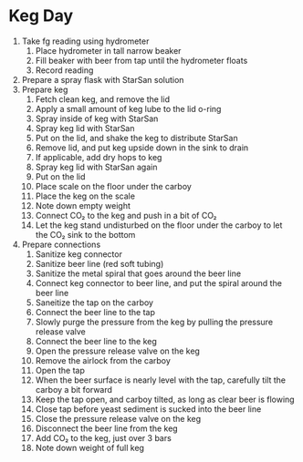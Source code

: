 # Keg Day

1. Take fg reading using hydrometer
    1. Place hydrometer in tall narrow beaker
    1. Fill beaker with beer from tap until the hydrometer floats
    1. Record reading
1. Prepare a spray flask with StarSan solution
1. Prepare keg
    1. Fetch clean keg, and remove the lid
    1. Apply a small amount of keg lube to the lid o-ring
    1. Spray inside of keg with StarSan
    1. Spray keg lid with StarSan
    1. Put on the lid, and shake the keg to distribute StarSan
    1. Remove lid, and put keg upside down in the sink to drain
    1. If applicable, add dry hops to keg
    1. Spray keg lid with StarSan again
    1. Put on the lid
    1. Place scale on the floor under the carboy
    1. Place the keg on the scale
    1. Note down empty weight
    1. Connect CO₂ to the keg and push in a bit of CO₂
    1. Let the keg stand undisturbed on the floor under the carboy to let the CO₂ sink to the bottom
1. Prepare connections
    1. Sanitize keg connector
    1. Sanitize beer line (red soft tubing)
    1. Sanitize the metal spiral that goes around the beer line
    1. Connect keg connector to beer line, and put the spiral around the beer line
    1. Saneitize the tap on the carboy
    1. Connect the beer line to the tap
    1. Slowly purge the pressure from the keg by pulling the pressure release valve
    1. Connect the beer line to the keg
    1. Open the pressure release valve on the keg
    1. Remove the airlock from the carboy
    1. Open the tap
    1. When the beer surface is nearly level with the tap, carefully tilt the carboy a bit forward
    1. Keep the tap open, and carboy tilted, as long as clear beer is flowing
    1. Close tap before yeast sediment is sucked into the beer line
    1. Close the pressure release valve on the keg
    1. Disconnect the beer line from the keg
    1. Add CO₂ to the keg, just over 3 bars
    1. Note down weight of full keg
